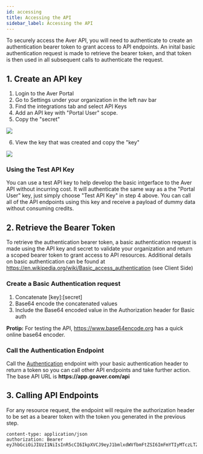 ```yaml
---
id: accessing
title: Accessing the API
sidebar_label: Accessing the API
---
```


To securely access the Aver API, you will need to authenticate to create an authentication bearer token to grant access to API endpoints.  An inital basic authentication request is made to retrieve the bearer token, and that token is then used in all subsequent calls to authenticate the request.

## 1. Create an API key
1. Login to the Aver Portal
2. Go to Settings under your organization in the left nav bar
3. Find the integrations tab and select API Keys
4. Add an API key with "Portal User" scope.
5. Copy the "secret"

<p>
<img src="/img/create_api_key_1.jpg"></img>
</p>

6. View the key that was created and copy the "key"

<p>
<img src="/img/create_api_key_2.jpg"></img>
</p>

### Using the Test API Key
<p>
You can use a test API key to help develop the basic intgerface to the Aver API without incurring cost. It will authenticate the same way as a the "Portal User" key, just simply choose "Test API Key" in step 4 above.  You can call all of the API endpoints using this key and receive a payload of dummy data without consuming credits.
</p>

## 2. Retrieve the Bearer Token

To retrieve the authentication bearer token, a basic authentication request is made using the API key and secret to validate your organization and return a scoped bearer token to grant access to API resources. Additional details on basic authentication can be found at <a href="https://en.wikipedia.org/wiki/Basic_access_authentication">https://en.wikipedia.org/wiki/Basic_access_authentication</a> (see Client Side)


### Create a Basic Authentication request
1. Concatenate [key]:[secret]
2. Base64 encode the concatenated values 
3. Include the Base64 encoded value in the Authorization header for Basic auth

<p>
<b>Protip:</b> For testing the API, <a href="https://www.base64encode.org/">https://www.base64encode.org</a> has a quick online base64 encoder.
</p>


### Call the Authentication Endpoint
<p>
Call the <a href="/docs/auth">Authentication</a> endpoint with your basic authentication header to return a token so you can call other API endpoints and take further action. The base API URL is <b>https://app.goaver.com/api</b>
</p>

## 3. Calling API Endpoints
<p>
For any resource request, the endpoint will require the authorization header to be set as a bearer token with the token you generated in the previous step.
</p>

```
content-type: application/json
authorization: Bearer eyJhbGciOiJIUzI1NiIsInR5cCI6IkpXVCJ9eyJ1bmlxdWVfbmFtZSI6ImFmYTIyMTczLTZhNDYtNDc2MS04MzA4LTI3YWQ0YjIxMWM0MCIsInJvbGUiOiJQb3J0YWxVc2VyIiwiaHR0cDovL3NjaGVtYXMubWljcm9zb2Z0LmNvbS93cy8yMDA4LzA2L2lkZW50aXR5L2NsYWltcy91c2VyZGF0YSI6IntcIklkXCI6XCJhZmEyMjE3My02YTQ2LTQ3NjEtODMwOC0yN2FkNGIyMTFjNDBcIixcIkF1dGhUeXBlXCI6MixcIkRhdGFcIjpudWxsfSIsIm5iZiI6MTU3MDE5NjE4NiwiZXhwIjoxNTcwMTk5Nzg2LCJpYXQiOjE1NzAxOTYxODYsImlzcyI6InNlbGYiLCJhdWQiOiJodHRwOi8vZ29hdmVyLmNvbSJ9XZmHyGIVurCvpsNM8RACzz9jReafpww9hrr3vyr4
```

